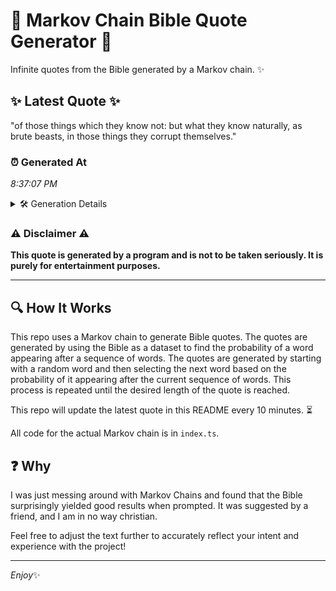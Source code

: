 # 📖 Markov Chain Bible Quote Generator 📖

Infinite quotes from the Bible generated by a Markov chain. ✨

## ✨ Latest Quote ✨
"of those things which they know not: but what they know naturally, as brute beasts, in those things they corrupt themselves."

### ⏰ Generated At
*8:37:07 PM*

<details>
    <summary>🛠️ Generation Details</summary>
    <p>
        <strong>🌱 Seed:</strong> of<br>
        <strong>🔄 Iterations:</strong> 20<br>
        <strong>📜 Context History:</strong><br>[ of ]: those<br>[ of, those ]: things<br>[ of, those, things ]: which<br>[ of, those, things, which ]: they<br>[ of, those, things, which, they ]: know<br>[ of, those, things, which, they, know ]: not:<br>[ those, things, which, they, know, not: ]: but<br>[ things, which, they, know, not:, but ]: what<br>[ which, they, know, not:, but, what ]: they<br>[ they, know, not:, but, what, they ]: know<br>[ know, not:, but, what, they, know ]: naturally,<br>[ not:, but, what, they, know, naturally, ]: as<br>[ but, what, they, know, naturally,, as ]: brute<br>[ what, they, know, naturally,, as, brute ]: beasts,<br>[ they, know, naturally,, as, brute, beasts, ]: in<br>[ know, naturally,, as, brute, beasts,, in ]: those<br>[ naturally,, as, brute, beasts,, in, those ]: things<br>[ as, brute, beasts,, in, those, things ]: they<br>[ brute, beasts,, in, those, things, they ]: corrupt<br>[ beasts,, in, those, things, they, corrupt ]: themselves.<br>
    </p>
</details>

### ⚠️ Disclaimer ⚠️
**This quote is generated by a program and is not to be taken seriously. It is purely for entertainment purposes.**

---

## 🔍 How It Works

This repo uses a Markov chain to generate Bible quotes. The quotes are generated by using the Bible as a dataset to find the probability of a word appearing after a sequence of words. The quotes are generated by starting with a random word and then selecting the next word based on the probability of it appearing after the current sequence of words. This process is repeated until the desired length of the quote is reached.

This repo will update the latest quote in this README every 10 minutes. ⏳

All code for the actual Markov chain is in `index.ts`.

## ❓ Why

I was just messing around with Markov Chains and found that the Bible surprisingly yielded good results when prompted. 
It was suggested by a friend, and I am in no way christian.

Feel free to adjust the text further to accurately reflect your intent and experience with the project!

---

*Enjoy*✨
